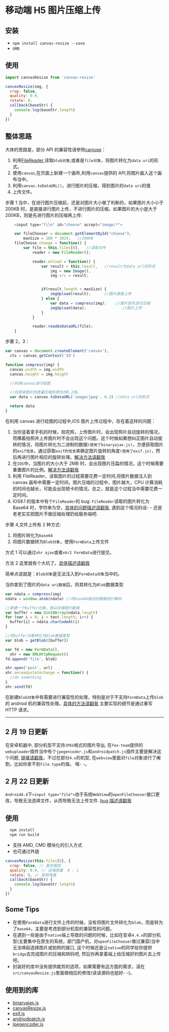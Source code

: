 # 移动端 H5 图片压缩上传

## 安装

* `npm install canvas-resize --save`
* `UMD`

## 使用

```javascript
import canvasResize from 'canvas-resize'

canvasResize(img, {
  crop: false,
  quality: 0.9,
  rotate: 0,
  callback(baseStr) {
    console.log(baseStr.length)
  }
})
```

## 整体思路

大体的思路是，部分 API 的兼容性请参照[caniuse](www.caniuse.com)：

1. 利用[FileReader](https://developer.mozilla.org/zh-CN/docs/Web/API/FileReader),读取`blob对象`,或者是`file对象`，将图片转化为`data uri`的形式。
2. 使用`canvas`,在页面上新建一个画布,利用`canvas`提供的 API,将图片画入这个画布当中。
3. 利用`canvas.toDataURL()`，进行图片的压缩，得到图片的`data uri`的值
4. 上传文件。

步骤 1 当中，在进行图片压缩前，还是对图片大小做了判断的，如果图片大小小于 200KB 时，是直接进行图片上传，不进行图片的压缩，如果图片的大小是大于 200KB，则是先进行图片的压缩再上传:

```javascript
    <input type="file" id="choose" accept="image/*">
```

```javascript
    var fileChooser = document.getElementById("choose"),
        maxSize = 200 * 1024;   //200KB
    fileChoose.change = function() {
        var file = this.files[0],   //读取文件
            reader = new FileReader();

            reader.onload = function() {
                var result = this.result,   //result为data url的形式
                    img = new Image(),
                    img.src = result;


                if(result.length < maxSize) {
                    imgUpload(result);      //图片直接上传
                } else {
                    var data = compress(img);    //图片首先进行压缩
                    imgUpload(data);                //图片上传
                }
            }

            reader.readAsDataURL(file);
    }
```

步骤 2，3：

```javascript
var canvas = document.createElement('canvas'),
  ctx = canvas.getContext('2d')

function compress(img) {
  canvas.width = img.width
  canvas.height = img.height

  //利用canvas进行绘图

  //将原来图片的质量压缩到原先的0.2倍。
  var data = canvas.toDataURL('image/jpeg', 0.2) //data url的形式

  return data
}
```

在利用 canvas 进行绘图的过程中,IOS 图片上传过程中，存在着这样的问题：

1. 当你竖着拿手机的时候，拍完照，上传图片时，会出现照片自动旋转的情况，而横着拍照并上传图片时不会出现这个问题。这个时候如果想纠正图片自动旋转的情况，将图片转化为二进制的数据`(使用了binaryajax.js)`，方便获取图片的`exif信息`，通过获取`exif的信息`来确定图片旋转的角度`(使用了exif.js)`，然后再进行图片相应的旋转处理。[解决方法请戳我](http://bbs.it-home.org/thread-55474-1-1.html)
2. 在`IOS`中，当图片的大小大于 2MB 时，会出现图片压扁的情况，这个时候需要重置图片的比例。[解决方法请戳我](http://stackoverflow.com/questions/11929099/html5-canvas-drawimage-ratio-bug-ios)
3. 利用 FileReader，读取图片的过程需要花费一定时间,将图片数据注入到 canvas 画布中需要一定时间，图片压缩的过程中，图片越大，CPU 计算消耗的时间也越长，可能会出现顿卡的情况。总之，就是这个过程当中需要花费一定时间。
4. IOS8.1 的版本中有个`FileReader`的 bug: `FileReader`读取的图片转化为 Base64 时，字符串为空，[具体的问题描述请戳我](http://stackoverflow.com/questions/25999083/filereader-not-working-on-ios-8), 遇到这个情况的话- - 还是老老实实把图片不做压缩处理扔给服务端吧.

步骤 4,文件上传有 2 种方式:

1. 将图片转化为`base64`
2. 将图片数据转为`Blob对象`，使用`FormData`上传文件

方式 1 可以通过`xhr ajax`或者`xhr2 FormData`进行提交。

方法 2 这里就有个大坑了。[具体描述请戳我](https://code.google.com/p/android/issues/detail?id=39882)

简单点说就是：`Blob对象`是无法注入到`FormData对象`当中的。

当你拿到了图片的`data uri数据`后，将其转化为`Blob`数据类型

```javascript
var ndata = compress(img)
ndata = window.atob(ndata) //将base64格式的数据进行解码

//新建一个buffer对象，用以存储图片数据
var buffer = new Uint8Array(ndata.length)
for (var i = 0; i < text.length; i++) {
  buffer[i] = ndata.charCodeAt(i)
}

//将buffer对象转化为Blob数据类型
var blob = getBlob([buffer])

var fd = new FormData(),
  xhr = new XMLHttpRequest()
fd.append('file', blob)

xhr.open('post', url)
xhr.onreadystatechange = function() {
  //do something
}
xhr.send(fd)
```

在新建`Blob对象`中有需要进行兼容性的处理，特别是对于不支持`FormData`上传`blob`的 andriod 机的兼容性处理。[具体的方法请戳我](https://github.com/gokercebeci/canvasResize)
主要实现的细节是通过重写 HTTP 请求。

---

## 2 月 19 日更新

在安卓机器中, 部分机型不支持`JPEG`格式的图片导出, 在`fex-team`提供的`webuploader`插件当中有个`jpegencoder.js`和`androidpatch.js`插件主要是解决这个问题, [链接请戳我](https://github.com/fex-team/webuploader/blob/master/src/runtime/html5/androidpatch.js)，不过在部分`4.x`的机型, 在`webview`里面对`file`对象进行了阉割，比如你拿不到`file.type`的值。 唉- -。

## 2 月 22 日更新

`Android4.4`下`<input type="file">`由于系统`WebView`的`openFileChooser`接口更改，导致无法选择文件，从而导致无法上传文件. [bug 描述请戳我](https://code.google.com/p/android/issues/detail?id=62220)

## 使用

```javascript
  npm install
  npm run build
```

- 支持 AMD, CMD 模块化的引入方式
- 也可通过外链

```javascript
canvasResize(this.files[0], {
  crop: false, // 是否裁剪
  quality: 0.9, // 压缩质量  0 - 1
  rotate: 0, // 旋转角度
  callback(baseStr) {
    console.log(baseStr.length)
  }
})
```

## Some Tips

- 在使用`FormData`进行文件上传的时候，没有将图片文件转化为`blob`，而是转为了`base64`，主要是考虑到部分机型的兼容性的问题。
- 在遇到一些是由于`native`端上导致的问题的时候，比如在安卓`4.4.x`的部分机型(主要集中在原生的系统，部门国产机，对`openFileChooser`做过兼容)当中无法唤起选择图片或拍照的接口,
  这个时候还是让`native`的同学给你提供`bridge`去完成图片的压缩和转码吧, 然后你再拿着端上给压缩好的图片去上传吧。
- 封装好的库中没有提供裁剪的选项，如果需要有这方面的需求，请在`src/canvasResize.js`里面做相应的修改(读读源码也挺好- -)。

## 使用到的库

- [binaryajax.js](https://github.com/jseidelin/binaryajax)
- [canvasResize.js](https://github.com/gokercebeci/canvasResize)
- [exif.js](https://github.com/exif-js/exif-js)
- [andriodpatch.js](https://github.com/fex-team/webuploader/blob/master/src/runtime/html5/androidpatch.js)
- [jpegencoder.js](https://github.com/fex-team/webuploader/blob/master/src/runtime/html5/jpegencoder.js)
